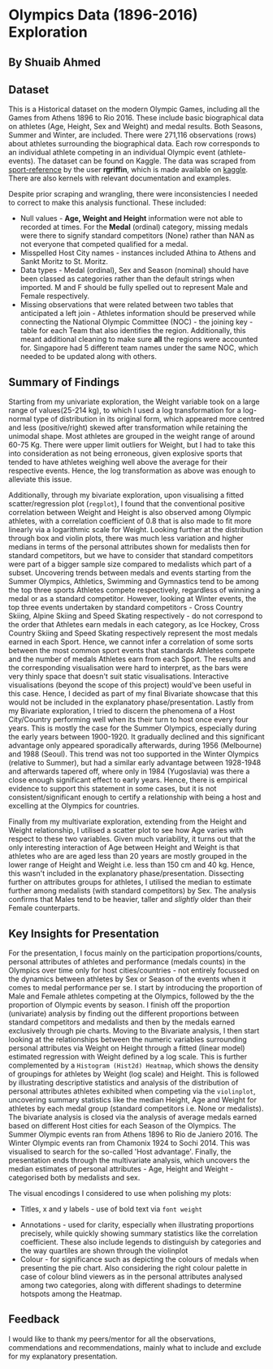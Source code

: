# Olympics Data (1896-2016) Exploration
## By Shuaib Ahmed


## Dataset

This is a Historical dataset on the modern Olympic Games, including all the Games from Athens 1896 to Rio 2016. These include basic biographical data on athletes (Age, Height, Sex and Weight) and medal results. Both Seasons, Summer and Winter, are included.
There were 271,116 observations (rows) about athletes surrounding the biographical data. Each row corresponds to an individual athlete competing in an individual Olympic event (athlete-events).
The dataset can be found on Kaggle. The data was scraped from [sport-reference](https://www.sports-reference.com) by the user **rgriffin**, which is made available on [kaggle](https://www.kaggle.com/heesoo37/120-years-of-olympic-history-athletes-and-results). There are also kernels with relevant documentation and examples.

Despite prior scraping and wrangling, there were inconsistencies I needed to correct to make this analysis functional. These included:
* Null values - **Age, Weight and Height** information were not able to recorded at times.
For the **Medal** (ordinal) category, missing medals were there to signify standard competitors (None) rather than NAN as not everyone that competed qualified for a medal.
* Misspelled Host City names - instances included Athina to Athens and Sankt Moritz to St. Moritz.
* Data types - Medal (ordinal), Sex and Season (nominal) should have been classed as categories rather than the default strings when imported.
M and F should be fully spelled out to represent Male and Female respectively.
* Missing observations that were related between two tables that anticipated a left join - Athletes information should be preserved while connecting the National Olympic Committee (NOC) - the joining key - table for each Team that also identifies the region. Additionally, this meant additional cleaning to make sure **all** the regions were accounted for. Singapore had 5 different team names under the same NOC, which needed to be updated along with others.


## Summary of Findings

Starting from my univariate exploration, the Weight variable took on a large range of values(25-214 kg), to which I used a log transformation for a log-normal type of distribution in its original form, which appeared more centred and less (positive/right) skewed after transformation while retaining the unimodal shape. Most athletes are grouped in the weight range of around 60-75 Kg.
There were upper limit outliers for Weight, but I had to take this into consideration as not being erroneous, given explosive sports that tended to have athletes weighing well above the average for their respective events. Hence, the log transformation as above was enough to alleviate this issue.

Additionally, through my bivariate exploration, upon visualising a fitted scatter/regression plot (`regplot`), I found that the conventional positive correlation between Weight and Height is also observed among Olympic athletes, with a correlation coefficient of 0.8 that is also made to fit more linearly via a logarithmic scale for Weight.
Looking further at the distribution through box and violin plots, there was much less variation and higher medians in terms of the personal attributes shown for medalists then for standard competitors, but we have to consider that standard competitors were part of a bigger sample size compared to medalists which part of a subset.
Uncovering trends between medals and events starting from the Summer Olympics, Athletics, Swimming and Gymnastics tend to be among the top three sports Athletes compete respectively, regardless of winning a medal or as a standard competitor. However, looking at Winter events, the top three events undertaken by standard competitors - Cross Country Skiing, Alpine Skiing and Speed Skating respectively - do not correspond to the order that Athletes earn medals in each category, as Ice Hockey, Cross Country Skiing and Speed Skating respectively represent the most medals earned in each Sport. Hence, we cannot infer a correlation of some sorts between the most common sport events that standards Athletes compete and the number of medals Athletes earn from each Sport. The results and the corresponding visualisation were hard to interpret, as the bars were very thinly space that doesn't suit static visualisations. Interactive visualisations (beyond the scope of this project) would've been useful in this case. Hence, I decided as part of my final Bivariate showcase that this would not be included in the explanatory phase/presentation.
Lastly from my Bivariate exploration, I tried to discern the phenomena of a Host City/Country performing well when its their turn to host once every four years. This is mostly the case for the Summer Olympics, especially during the early years between 1900-1920. It gradually declined and this significant advantage only appeared sporadically afterwards, during 1956 (Melbourne) and 1988 (Seoul). This trend was not too supported in the Winter Olympics (relative to Summer), but had a similar early advantage between 1928-1948 and afterwards tapered off, where only in 1984 (Yugoslavia) was there a close enough significant effect to early years. Hence, there is empirical evidence to support this statement in some cases, but it is not consistent/significant enough to certify a relationship with being a host and excelling at the Olympics for countries.

Finally from my multivariate exploration, extending from the Height and Weight relationship, I utilised a scatter plot to see how Age varies with respect to these two variables. Given much variability, it turns out that the only interesting interaction of Age between Height and Weight is that athletes who are are aged less than 20 years are mostly grouped in the lower range of Height and Weight i.e. less than 150 cm and 40 kg. Hence, this wasn't included in the explanatory phase/presentation.
Dissecting further on attributes groups for athletes, I utilised the median to estimate further among medalists (with standard competitors) by Sex. The analysis confirms that Males tend to be heavier, taller and *slightly* older than their Female counterparts.


## Key Insights for Presentation

For the presentation, I focus mainly on the participation proportions/counts, personal attributes of athletes and performance (medals counts) in the Olympics over time only for host cities/countries - not entirely focussed on the dynamics between athletes by Sex or Season of the events when it comes to medal performance per se.
I start by introducing the proportion of Male and Female athletes competing at the Olympics, followed by the the proportion of Olympic events by season. I finish off the proportion (univariate) analysis by finding out the different proportions between standard competitors and medalists and then by the medals earned exclusively through pie charts.
Moving to the Bivariate analysis, I then start looking at the relationships between the numeric variables surrounding personal attributes via Weight on Height through a fitted (linear model) estimated regression with Weight defined by a log scale. This is further complemented by a `Histogram (Hist2d) Heatmap`, which shows the density of groupings for athletes by Weight (log scale) and Height. This is followed by illustrating descriptive statistics and analysis of the distribution of personal attributes athletes exhibited when competing via the `violinplot`, uncovering summary statistics like the median Height, Age and Weight for athletes by each medal group (standard competitors i.e. None or medalists). The bivariate analysis is closed via the analysis of average medals earned based on different Host cities for each Season of the Olympics. The Summer Olympic events ran from Athens 1896 to Rio de Janiero 2016. The Winter Olympic events ran from Chamonix 1924 to Sochi 2014. This was visualised to search for the so-called 'Host advantage'.
Finally, the presentation ends through the multivariate analysis, which uncovers the median estimates of personal attributes - Age, Height and Weight - categorised both by medalists and sex.

The visual encodings I considered to use when polishing my plots:
* Titles, x and y labels - use of bold text via `font weight`
- Annotations - used for clarity, especially when illustrating proportions precisely, while quickly showing summary statistics like the correlation coefficient. These also include legends to distinguish by categories and the way quartiles are shown through the violinplot
- Colour - for significance such as depicting the colours of medals when presenting the pie chart. Also considering the right colour palette in case of colour blind viewers as in the personal attributes analysed among two categories, along with different shadings to determine hotspots among the Heatmap.

## Feedback

I would like to thank my peers/mentor for all the observations, commendations and recommendations, mainly what to include and exclude for my explanatory presentation.

